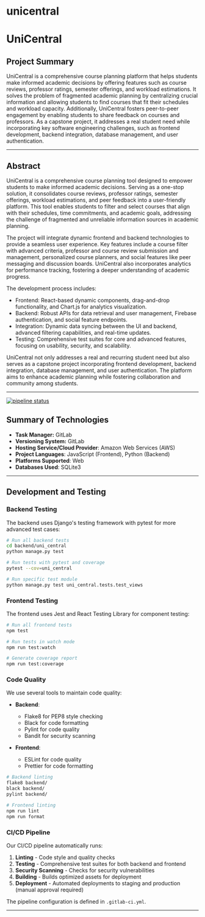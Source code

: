 # unicentral



# **UniCentral**


## **Project Summary**

UniCentral is a comprehensive course planning platform that helps students make informed academic decisions by offering features such as course reviews, professor ratings, semester offerings, and workload estimations. It solves the problem of fragmented academic planning by centralizing crucial information and allowing students to find courses that fit their schedules and workload capacity. Additionally, UniCentral fosters peer-to-peer engagement by enabling students to share feedback on courses and professors. As a capstone project, it addresses a real student need while incorporating key software engineering challenges, such as frontend development, backend integration, database management, and user authentication.

---

## **Abstract**

UniCentral is a comprehensive course planning tool designed to empower students to make informed academic decisions. Serving as a one-stop solution, it consolidates course reviews, professor ratings, semester offerings, workload estimations, and peer feedback into a user-friendly platform. This tool enables students to filter and select courses that align with their schedules, time commitments, and academic goals, addressing the challenge of fragmented and unreliable information sources in academic planning.

The project will integrate dynamic frontend and backend technologies to provide a seamless user experience. Key features include a course filter with advanced criteria, professor and course review submission and management, personalized course planners, and social features like peer messaging and discussion boards. UniCentral also incorporates analytics for performance tracking, fostering a deeper understanding of academic progress.

The development process includes:

- Frontend: React-based dynamic components, drag-and-drop functionality, and Chart.js for analytics visualization.
- Backend: Robust APIs for data retrieval and user management, Firebase authentication, and social feature endpoints.
- Integration: Dynamic data syncing between the UI and backend, advanced filtering capabilities, and real-time updates.
- Testing: Comprehensive test suites for core and advanced features, focusing on usability, security, and scalability.

UniCentral not only addresses a real and recurring student need but also serves as a capstone project incorporating frontend development, backend integration, database management, and user authentication. The platform aims to enhance academic planning while fostering collaboration and community among students.

---

[![pipeline status](https://capstone.cs.utah.edu/unicentral/unicentral/badges/main/pipeline.svg)](https://capstone.cs.utah.edu/unicentral/unicentral/-/commits/main)


## **Summary of Technologies**

- **Task Manager:** GitLab
- **Versioning System:** GitLab
- **Hosting Service/Cloud Provider**: Amazon Web Services (AWS)
- **Project Languages**: JavaScript (Frontend), Python (Backend)
- **Platforms Supported**: Web
- **Databases Used**: SQLite3

---

## **Development and Testing**

### **Backend Testing**

The backend uses Django's testing framework with pytest for more advanced test cases:

```bash
# Run all backend tests
cd backend/uni_central
python manage.py test

# Run tests with pytest and coverage
pytest --cov=uni_central

# Run specific test module
python manage.py test uni_central.tests.test_views
```

### **Frontend Testing**

The frontend uses Jest and React Testing Library for component testing:

```bash
# Run all frontend tests
npm test

# Run tests in watch mode
npm run test:watch

# Generate coverage report
npm run test:coverage
```

### **Code Quality**

We use several tools to maintain code quality:

- **Backend**:
  - Flake8 for PEP8 style checking
  - Black for code formatting
  - Pylint for code quality
  - Bandit for security scanning

- **Frontend**:
  - ESLint for code quality
  - Prettier for code formatting

```bash
# Backend linting
flake8 backend/
black backend/
pylint backend/

# Frontend linting
npm run lint
npm run format
```

### **CI/CD Pipeline**

Our CI/CD pipeline automatically runs:

1. **Linting** - Code style and quality checks
2. **Testing** - Comprehensive test suites for both backend and frontend
3. **Security Scanning** - Checks for security vulnerabilities
4. **Building** - Builds optimized assets for deployment
5. **Deployment** - Automated deployments to staging and production (manual approval required)

The pipeline configuration is defined in `.gitlab-ci.yml`.

---
